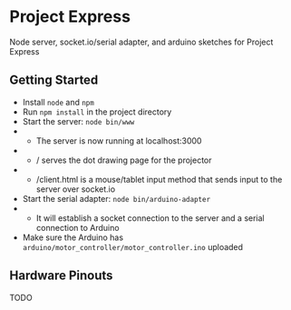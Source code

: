 # Project Express

Node server, socket.io/serial adapter, and arduino sketches for Project Express
   
## Getting Started
* Install `node` and `npm`
* Run `npm install` in the project directory
* Start the server: `node bin/www`
* * The server is now running at localhost:3000
* * / serves the dot drawing page for the projector
* * /client.html is a mouse/tablet input method that sends input to the server over socket.io
* Start the serial adapter: `node bin/arduino-adapter`
* * It will establish a socket connection to the server and a serial connection to Arduino
* Make sure the Arduino has `arduino/motor_controller/motor_controller.ino` uploaded

## Hardware Pinouts

TODO